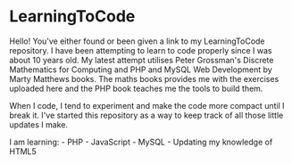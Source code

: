 # LearningToCode
Hello! You've either found or been given a link to my LearningToCode repository.
I have been attempting to learn to code properly since I was about 10 years old. My latest attempt utilises Peter Grossman's Discrete Mathematics for Computing and PHP and MySQL Web Development by Marty Matthews books. The maths books provides me with the exercises uploaded here and the PHP book teaches me the tools to build them.

When I code, I tend to experiment and make the code more compact until I break it. I've started this repository as a way to keep track of all those little updates I make.

I am learning:
      - PHP
      - JavaScript
      - MySQL
      - Updating my knowledge of HTML5
